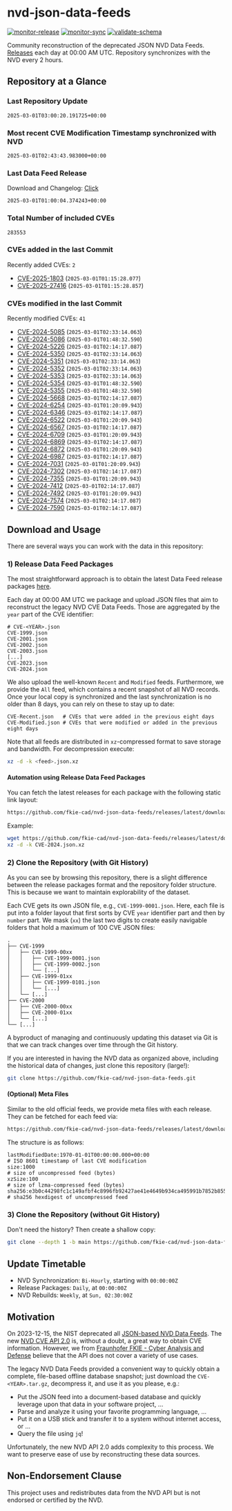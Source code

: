 # nvd-json-data-feeds

[![monitor-release](https://github.com/fkie-cad/nvd-json-data-feeds/actions/workflows/monitor_release.yml/badge.svg)](https://github.com/fkie-cad/nvd-json-data-feeds/actions/workflows/monitor_release.yml)
[![monitor-sync](https://github.com/fkie-cad/nvd-json-data-feeds/actions/workflows/monitor_sync.yml/badge.svg)](https://github.com/fkie-cad/nvd-json-data-feeds/actions/workflows/monitor_sync.yml)
[![validate-schema](https://github.com/fkie-cad/nvd-json-data-feeds/actions/workflows/validate_schema.yml/badge.svg)](https://github.com/fkie-cad/nvd-json-data-feeds/actions/workflows/validate_schema.yml)

Community reconstruction of the deprecated JSON NVD Data Feeds.
[Releases](https://github.com/fkie-cad/nvd-json-data-feeds/releases/latest) each day at 00:00 AM UTC.
Repository synchronizes with the NVD every 2 hours.

## Repository at a Glance

### Last Repository Update

```plain
2025-03-01T03:00:20.191725+00:00
```

### Most recent CVE Modification Timestamp synchronized with NVD

```plain
2025-03-01T02:43:43.983000+00:00
```

### Last Data Feed Release

Download and Changelog: [Click](https://github.com/fkie-cad/nvd-json-data-feeds/releases/latest)

```plain
2025-03-01T01:00:04.374243+00:00
```

### Total Number of included CVEs

```plain
283553
```

### CVEs added in the last Commit

Recently added CVEs: `2`

- [CVE-2025-1803](CVE-2025/CVE-2025-18xx/CVE-2025-1803.json) (`2025-03-01T01:15:28.077`)
- [CVE-2025-27416](CVE-2025/CVE-2025-274xx/CVE-2025-27416.json) (`2025-03-01T01:15:28.857`)


### CVEs modified in the last Commit

Recently modified CVEs: `41`

- [CVE-2024-5085](CVE-2024/CVE-2024-50xx/CVE-2024-5085.json) (`2025-03-01T02:33:14.063`)
- [CVE-2024-5086](CVE-2024/CVE-2024-50xx/CVE-2024-5086.json) (`2025-03-01T01:48:32.590`)
- [CVE-2024-5226](CVE-2024/CVE-2024-52xx/CVE-2024-5226.json) (`2025-03-01T02:14:17.087`)
- [CVE-2024-5350](CVE-2024/CVE-2024-53xx/CVE-2024-5350.json) (`2025-03-01T02:33:14.063`)
- [CVE-2024-5351](CVE-2024/CVE-2024-53xx/CVE-2024-5351.json) (`2025-03-01T02:33:14.063`)
- [CVE-2024-5352](CVE-2024/CVE-2024-53xx/CVE-2024-5352.json) (`2025-03-01T02:33:14.063`)
- [CVE-2024-5353](CVE-2024/CVE-2024-53xx/CVE-2024-5353.json) (`2025-03-01T02:33:14.063`)
- [CVE-2024-5354](CVE-2024/CVE-2024-53xx/CVE-2024-5354.json) (`2025-03-01T01:48:32.590`)
- [CVE-2024-5355](CVE-2024/CVE-2024-53xx/CVE-2024-5355.json) (`2025-03-01T01:48:32.590`)
- [CVE-2024-5668](CVE-2024/CVE-2024-56xx/CVE-2024-5668.json) (`2025-03-01T02:14:17.087`)
- [CVE-2024-6254](CVE-2024/CVE-2024-62xx/CVE-2024-6254.json) (`2025-03-01T01:20:09.943`)
- [CVE-2024-6346](CVE-2024/CVE-2024-63xx/CVE-2024-6346.json) (`2025-03-01T02:14:17.087`)
- [CVE-2024-6522](CVE-2024/CVE-2024-65xx/CVE-2024-6522.json) (`2025-03-01T01:20:09.943`)
- [CVE-2024-6567](CVE-2024/CVE-2024-65xx/CVE-2024-6567.json) (`2025-03-01T02:14:17.087`)
- [CVE-2024-6709](CVE-2024/CVE-2024-67xx/CVE-2024-6709.json) (`2025-03-01T01:20:09.943`)
- [CVE-2024-6869](CVE-2024/CVE-2024-68xx/CVE-2024-6869.json) (`2025-03-01T02:14:17.087`)
- [CVE-2024-6872](CVE-2024/CVE-2024-68xx/CVE-2024-6872.json) (`2025-03-01T01:20:09.943`)
- [CVE-2024-6987](CVE-2024/CVE-2024-69xx/CVE-2024-6987.json) (`2025-03-01T02:14:17.087`)
- [CVE-2024-7031](CVE-2024/CVE-2024-70xx/CVE-2024-7031.json) (`2025-03-01T01:20:09.943`)
- [CVE-2024-7302](CVE-2024/CVE-2024-73xx/CVE-2024-7302.json) (`2025-03-01T02:14:17.087`)
- [CVE-2024-7355](CVE-2024/CVE-2024-73xx/CVE-2024-7355.json) (`2025-03-01T01:20:09.943`)
- [CVE-2024-7412](CVE-2024/CVE-2024-74xx/CVE-2024-7412.json) (`2025-03-01T02:14:17.087`)
- [CVE-2024-7492](CVE-2024/CVE-2024-74xx/CVE-2024-7492.json) (`2025-03-01T01:20:09.943`)
- [CVE-2024-7574](CVE-2024/CVE-2024-75xx/CVE-2024-7574.json) (`2025-03-01T02:14:17.087`)
- [CVE-2024-7590](CVE-2024/CVE-2024-75xx/CVE-2024-7590.json) (`2025-03-01T02:14:17.087`)


## Download and Usage

There are several ways you can work with the data in this repository:

### 1) Release Data Feed Packages

The most straightforward approach is to obtain the latest Data Feed release packages [here](https://github.com/fkie-cad/nvd-json-data-feeds/releases/latest).

Each day at 00:00 AM UTC we package and upload JSON files that aim to reconstruct the legacy NVD CVE Data Feeds.
Those are aggregated by the `year` part of the CVE identifier:

```
# CVE-<YEAR>.json
CVE-1999.json
CVE-2001.json
CVE-2002.json
CVE-2003.json
[...]
CVE-2023.json
CVE-2024.json
```

We also upload the well-known `Recent` and `Modified` feeds.
Furthermore, we provide the `All` feed, which contains a recent snapshot of all NVD records.
Once your local copy is synchronized and the last synchronization is no older than 8 days, you can rely on these to stay up to date:

```plain
CVE-Recent.json   # CVEs that were added in the previous eight days
CVE-Modified.json # CVEs that were modified or added in the previous eight days
```

Note that all feeds are distributed in `xz`-compressed format to save storage and bandwidth.
For decompression execute:

```sh
xz -d -k <feed>.json.xz
```

#### Automation using Release Data Feed Packages

You can fetch the latest releases for each package with the following static link layout:

```sh
https://github.com/fkie-cad/nvd-json-data-feeds/releases/latest/download/CVE-<YEAR>.json.xz
```

Example:

```sh
wget https://github.com/fkie-cad/nvd-json-data-feeds/releases/latest/download/CVE-2024.json.xz
xz -d -k CVE-2024.json.xz
```

### 2) Clone the Repository (with Git History)

As you can see by browsing this repository, there is a slight difference between the release packages format and the repository folder structure.
This is because we want to maintain explorability of the dataset.

Each CVE gets its own JSON file, e.g., `CVE-1999-0001.json`.
Here, each file is put into a folder layout that first sorts by CVE `year` identifier part and then by `number` part.
We mask (`xx`) the last two digits to create easily navigable folders that hold a maximum of 100 CVE JSON files:

```plain
.
├── CVE-1999
│   ├── CVE-1999-00xx
│   │   ├── CVE-1999-0001.json
│   │   ├── CVE-1999-0002.json
│   │   └── [...]
│   ├── CVE-1999-01xx
│   │   ├── CVE-1999-0101.json
│   │   └── [...]
│   └── [...]
├── CVE-2000
│   ├── CVE-2000-00xx
│   ├── CVE-2000-01xx
│   └── [...]
└── [...]
```

A byproduct of managing and continuously updating this dataset via Git is that we can track changes over time through the Git history.

If you are interested in having the NVD data as organized above, including the historical data of changes, just clone this repository (large!):

```sh
git clone https://github.com/fkie-cad/nvd-json-data-feeds.git
```

#### (Optional) Meta Files

Similar to the old official feeds, we provide meta files with each release. They can be fetched for each feed via:

```sh
https://github.com/fkie-cad/nvd-json-data-feeds/releases/latest/download/CVE-<YEAR>.meta
```

The structure is as follows:

```plain
lastModifiedDate:1970-01-01T00:00:00.000+00:00                          # ISO 8601 timestamp of last CVE modification
size:1000                                                               # size of uncompressed feed (bytes)
xzSize:100                                                              # size of lzma-compressed feed (bytes)
sha256:e3b0c44298fc1c149afbf4c8996fb92427ae41e4649b934ca495991b7852b855 # sha256 hexdigest of uncompressed feed
```

### 3) Clone the Repository (without Git History)

Don't need the history? Then create a shallow copy:

```sh
git clone --depth 1 -b main https://github.com/fkie-cad/nvd-json-data-feeds.git
```


## Update Timetable

* NVD Synchronization: `Bi-Hourly`, starting with `00:00:00Z`
* Release Packages: `Daily`, at `00:00:00Z`
* NVD Rebuilds: `Weekly`, at `Sun, 02:30:00Z`


## Motivation

On 2023-12-15, the NIST deprecated all [JSON-based NVD Data Feeds](https://nvd.nist.gov/vuln/data-feeds#divRetirementBanner-1).
The new [NVD CVE API 2.0](https://nvd.nist.gov/developers/vulnerabilities) is, without a doubt, a great way to obtain CVE information.
However, we from [Fraunhofer FKIE - Cyber Analysis and Defense](https://www.fkie.fraunhofer.de/en/departments/cad.html) believe that the API does not cover a variety of use cases.

The legacy NVD Data Feeds provided a convenient way to quickly obtain a complete, file-based offline database snapshot; just download the `CVE-<YEAR>.tar.gz`, decompress it, and use it as you please, e.g.:

- Put the JSON feed into a document-based database and quickly leverage upon that data in your software project, ...
- Parse and analyze it using your favorite programming language, ...
- Put it on a USB stick and transfer it to a system without internet access, or ...
- Query the file using `jq`!

Unfortunately, the new NVD API 2.0 adds complexity to this process.
We want to preserve ease of use by reconstructing these data sources.

## Non-Endorsement Clause

This project uses and redistributes data from the NVD API but is not endorsed or certified by the NVD.